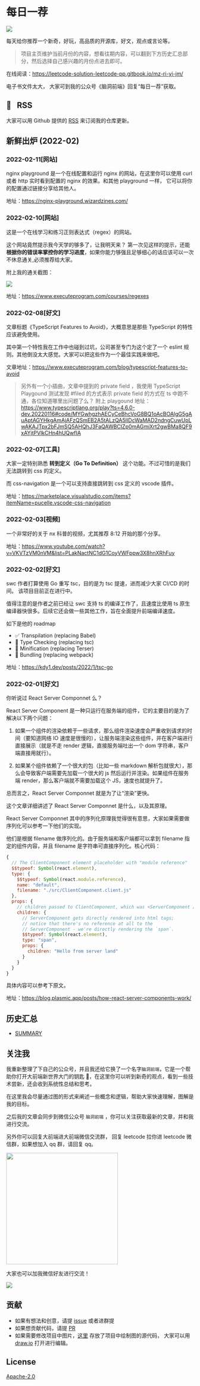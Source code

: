 # 每日一荐

![](https://tva1.sinaimg.cn/large/006y8mN6ly1g8d0sktqrwj30hs07maae.jpg)

每天给你推荐一个新奇，好玩，高品质的开源库，好文，观点或言论等。

> 项目主页维护当前月份的内容，想看往期内容，可以翻到下方历史汇总部分，然后选择自己感兴趣的月份点进去即可。

在线阅读：https://leetcode-solution-leetcode-pp.gitbook.io/mz-ri-yi-jm/

电子书文件太大， 大家可到我的公众号《脑洞前端》回复“每日一荐”获取。

## :newspaper: &nbsp; RSS

大家可以用 Github 提供的 [RSS](https://github.com/azl397985856/daily-featured/commits.atom) 来订阅我的仓库更新。
​

## 新鲜出炉 (2022-02)

### 2022-02-11[网站]

nginx playground 是一个在线配置和运行 nginx 的网站，在这里你可以使用 curl 或者 http 实时看到配置的 nginx 的效果。和其他 playground 一样， 它可以将你的配置通过链接分享给其他人。

地址：https://nginx-playground.wizardzines.com/

### 2022-02-10[网站]

这是一个在线学习和练习正则表达式（regex）的网站。

这个网站竟然提示我今天学的够多了，让我明天来？ 第一次见这样的提示，还能**根据你的错误率掌控你的学习进度**，如果你能力够强且足够细心的话应该可以一次不休息通关,必须推荐给大家。

附上我的通关截图：

![](https://tva1.sinaimg.cn/large/008i3skNly1gz8b0ec5r4j31mu0u0dk6.jpg)

地址：https://www.executeprogram.com/courses/regexes

### 2022-02-08[好文]

文章标题《TypeScript Features to Avoid》，大概意思是那些 TypeScript 的特性应该避免使用。

其中第一个特性我在工作中也碰到过坑，公司甚至专门为这个定了一个 eslint 规则。其他倒没太大感觉。大家可以把这些作为一个最佳实践来做吧。

文章地址：https://www.executeprogram.com/blog/typescript-features-to-avoid

> 另外有一个小插曲，文章中提到的 private field ，我使用 TypeScript Playgound 测试发现 #filed 的方式表示 private field 的方式在 ts 中跑不通，各位知道哪里出问题了么？ 附上 playgound 地址：https://www.typescriptlang.org/play?ts=4.6.0-dev.20220116#code/MYGwhgzhAECyCeBhcVoG8BQ1oAcBOAlgG5gAuAptAGYHkgAmAjAFzQSmEB2A5tALzQA5IIDcWaMAD2ndngCuwUpLwAKAJTpx2bFJmSQ5AHQhJ3FaQAWBCIZp0mAGmiXrt2gwBMa8QF9xAYjtPVlkCHn4hUQwfIA

### 2022-02-07[工具]

大家一定特别熟悉 **转到定义（Go To Definition）** 这个功能。不过可惜的是我们无法跳转到 css 的定义。

而 css-navigation 是一个可以支持直接跳转到 css 定义的 vscode 插件。

地址：https://marketplace.visualstudio.com/items?itemName=pucelle.vscode-css-navigation

### 2022-02-03[视频]

一个非常好的关于 nx 科普的视频，尤其推荐 8:12 开始的那个分享。

地址：https://www.youtube.com/watch?v=VKVTzVM0nVM&list=PLakNactNC1dG1CoyVWFppw3X8hnXRhFuy

### 2022-02-02[好文]

swc 作者打算使用 Go 重写 tsc，目的是为 tsc 提速，进而减少大家 CI/CD 的时间。 该项目目前正在进行中。

值得注意的是作者之前已经让 swc 支持 ts 的编译工作了，且速度比使用 ts 原生编译器快很多。后续它还会做一些其他工作，旨在全面提升前端编译速度。

如下是他的 roadmap

- ✅ Transpilation (replacing Babel)
- 🚧 Type Checking (replacing tsc)
- 🚧 Minification (replacing Terser)
- 🚧 Bundling (replacing webpack)

地址：https://kdy1.dev/posts/2022/1/tsc-go

### 2022-02-01[好文]

你听说过 React Server Componnet 么？

React Server Component 是一种只运行在服务端的组件，它的主要目的是为了解决以下两个问题：

1. 如果一个组件的渲染依赖于一些请求，那么组件渲染速度会严重收到请求的时间（要知道网络 IO 速度是很慢的），让服务端渲染这些组件，并在客户端进行直接展示（就是不走 render 逻辑，直接服务端吐出一个 dom 字符串，客户端直接用就行）。

2. 如果某个组件依赖了一个很大的包（比如一些 markdown 解析包就很大），那么会导致客户端需要先加载一个很大的 js 然后运行并渲染。如果组件在服务端 render，那么客户端就不需要加载这个 JS，速度也就提升了。

总而言之，React Server Componnet 就是为了让“渲染”更快。

这个文章详细讲述了 React Server Componnet 是什么，以及其原理。

React Server Componnet 其中的序列化原理我觉得很有意思，大家如果需要做序列化可以参考一下他们的实现。

他们是根据 filename 做序列化的。由于服务端和客户端都可以拿到 filename 指定的组件内容，并且 filename 是字符串可直接序列化。核心代码：

```js
{
  // The ClientComponent element placeholder with "module reference"
  $$typeof: Symbol(react.element),
  type: {
    $$typeof: Symbol(react.module.reference),
    name: "default",
    filename: "./src/ClientComponent.client.js"
  },
  props: {
    // children passed to ClientComponent, which was <ServerComponent />.
    children: {
      // ServerComponent gets directly rendered into html tags;
      // notice that there's no reference at all to the
      // ServerComponent - we're directly rendering the `span`.
      $$typeof: Symbol(react.element),
      type: "span",
      props: {
        children: "Hello from server land"
      }
    }
  }
}

```

具体内容可以参考下原文。

地址：https://blog.plasmic.app/posts/how-react-server-components-work/

## 历史汇总

- [SUMMARY](./SUMMARY.md)

## 关注我

我重新整理了下自己的公众号，并且我还给它换了一个名字`脑洞前端`，它是一个帮助你打开大前端新世界大门的钥匙 🔑，在这里你可以听到新奇的观点，看到一些技术尝新，还会收到系统性总结和思考。

在这里我会尽量通过图的形式来阐述一些概念和逻辑，帮助大家快速理解，图解是我的目标。

之后我的文章会同步到微信公众号 `脑洞前端` ，你可以关注获取最新的文章，并和我进行交流。

另外你可以回复大前端进大前端微信交流群， 回复 leetcode 拉你进 leetcode 微信群，如果想加入 qq 群，请回复 qq。

<img width="300" src="https://tva1.sinaimg.cn/large/006y8mN6ly1g7he9xdtmyj30by0byaac.jpg">

大家也可以加我微信好友进行交流！

![](https://tva1.sinaimg.cn/large/008i3skNly1gx11szd02ej30e80e8dg3.jpg)

## 贡献

- 如果有想法和创意，请提 [issue](https://github.com/azl397985856/daily-featured/issues) 或者进群提
- 如果想贡献代码，请提 [PR](https://github.com/azl397985856/daily-featured/pulls)
- 如果需要修改项目中图片，[这里](./assets/) 存放了项目中绘制图的源代码， 大家可以用 [draw.io](https://www.draw.io/) 打开进行编辑。

## License

[Apache-2.0](./LICENSE)
